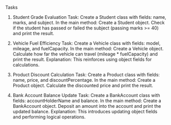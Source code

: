 Tasks
1. Student Grade Evaluation
Task:
 Create a Student class with fields: name, marks, and subject.
 In the main method:
Create a Student object.
Check if the student has passed or failed the subject (passing marks >= 40) and print the result.

2. Vehicle Fuel Efficiency
Task:
 Create a Vehicle class with fields: model, mileage, and fuelCapacity.
 In the main method:
Create a Vehicle object.
Calculate how far the vehicle can travel (mileage * fuelCapacity) and print the result.
Explanation:
 This reinforces using object fields for calculations.

3. Product Discount Calculation
Task:
 Create a Product class with fields: name, price, and discountPercentage.
 In the main method:
Create a Product object.
Calculate the discounted price and print the result.

4. Bank Account Balance Update
Task:
 Create a BankAccount class with fields: accountHolderName and balance.
 In the main method:
Create a BankAccount object.
Deposit an amount into the account and print the updated balance.
Explanation:
 This introduces updating object fields and performing logical operations.